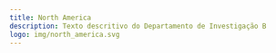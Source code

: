 ```yaml
---
title: North America
description: Texto descritivo do Departamento de Investigação B
logo: img/north_america.svg
---
```

